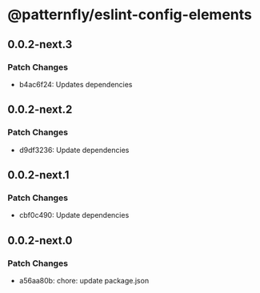 # @patternfly/eslint-config-elements

## 0.0.2-next.3

### Patch Changes

- b4ac6f24: Updates dependencies

## 0.0.2-next.2

### Patch Changes

- d9df3236: Update dependencies

## 0.0.2-next.1

### Patch Changes

- cbf0c490: Update dependencies

## 0.0.2-next.0

### Patch Changes

- a56aa80b: chore: update package.json
